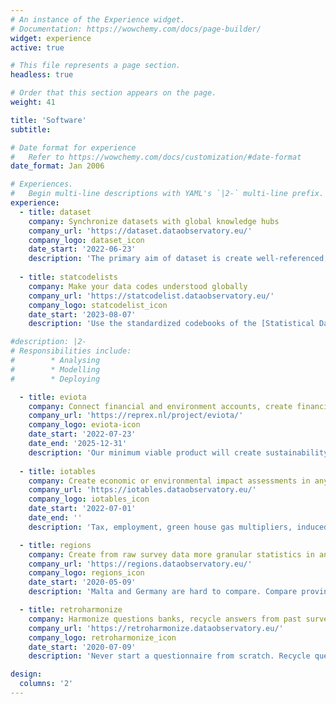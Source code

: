 ```yaml
---
# An instance of the Experience widget.
# Documentation: https://wowchemy.com/docs/page-builder/
widget: experience
active: true

# This file represents a page section.
headless: true

# Order that this section appears on the page.
weight: 41

title: 'Software'
subtitle:

# Date format for experience
#   Refer to https://wowchemy.com/docs/customization/#date-format
date_format: Jan 2006

# Experiences.
#   Begin multi-line descriptions with YAML's `|2-` multi-line prefix.
experience:
  - title: dataset
    company: Synchronize datasets with global knowledge hubs
    company_url: 'https://dataset.dataobservatory.eu/'
    company_logo: dataset_icon
    date_start: '2022-06-23'
    description: 'The primary aim of dataset is create well-referenced, well-described, interoperable datasets that can be easily placed on global knowledge graphs using the W3C DataSet and RDF definition, or syncronized via APIs that follow the Statistical Data and Metadata eXchange standards.'
    
  - title: statcodelists
    company: Make your data codes understood globally
    company_url: 'https://statcodelist.dataobservatory.eu/'
    company_logo: statcodelist_icon
    date_start: '2023-08-07'
    description: 'Use the standardized codebooks of the [Statistical Data and Metadata eXchange]() for international, language-independent, machine-to-machine data exchanges.'

#description: |2-
# Responsibilities include:
#        * Analysing
#        * Modelling
#        * Deploying

  - title: eviota
    company: Connect financial and environment accounts, create financial + ESG reports
    company_url: 'https://reprex.nl/project/eviota/'
    company_logo: eviota-icon
    date_start: '2022-07-23'
    date_end: '2025-12-31'
    description: 'Our minimum viable product will create sustainability reports (or report components) for greenhouse gases and sustainable water use with applying the Global GHG Accounting & Reporting Standard for the Financial Industry and EFRAG’s proposed concept on connecting European accounting standards and information with sustainability.'
    
  - title: iotables
    company: Create economic or environmental impact assessments in any EU country.
    company_url: 'https://iotables.dataobservatory.eu/'
    company_logo: iotables_icon
    date_start: '2022-07-01'
    date_end: ''
    description: 'Tax, employment, green house gas multipliers, induced effects, policy scenarios. [Documentation & download](https://iotables.dataobservatory.eu/)'

  - title: regions
    company: Create from raw survey data more granular statistics in any EU country.
    company_url: 'https://regions.dataobservatory.eu/'
    company_logo: regions_icon
    date_start: '2020-05-09'
    description: 'Malta and Germany are hard to compare. Compare provinces with provinces, regions with regions. [Documentation & download](https://regions.dataobservatory.eu/)'

  - title: retroharmonize
    company: Harmonize questions banks, recycle answers from past surveys
    company_url: 'https://retroharmonize.dataobservatory.eu/'
    company_logo: retroharmonize_icon
    date_start: '2020-07-09'
    description: 'Never start a questionnaire from scratch. Recycle questions from question banks, answer from open data repositories, and let your respondents add theirs. [Documentation & download](https://regions.dataobservatory.eu/)'

design:
  columns: '2'
---
```

